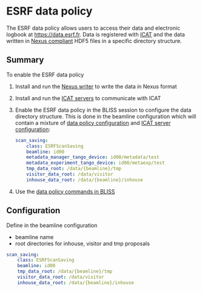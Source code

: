 # ESRF data policy

The ESRF data policy allows users to access their data and electronic logbook at https://data.esrf.fr. Data is registered with [ICAT](https://data.esrf.fr) and the data written in [Nexus compliant](https://www.nexusformat.org/) HDF5 files in a specific directory structure.

## Summary

To enable the ESRF data policy

1. Install and run the [Nexus writer](data_nexus_server.md) to write the data in Nexus format

2. Install and run the [ICAT servers](data_policy_servers.md) to communicate with ICAT

3. Enable the ESRF data policy in the BLISS session to configure the data directory structure. This is done in the beamline configuration which will contain a mixture of [data policy configuration](#configuration) and [ICAT server configuration](data_policy_servers.md#enable-in-bliss):

    ```yaml
    scan_saving:
        class: ESRFScanSaving
        beamline: id00
        metadata_manager_tango_device: id00/metadata/test
        metadata_experiment_tango_device: id00/metaexp/test
        tmp_data_root: /data/{beamline}/tmp
        visitor_data_root: /data/visitor
        inhouse_data_root: /data/{beamline}/inhouse
    ```

4. Use the [data policy commands in BLISS](data_policy.md)


## Configuration

Define in the beamline configuration

* beamline name
* root directories for inhouse, visitor and tmp proposals

```yaml
scan_saving:
    class: ESRFScanSaving
    beamline: id00
    tmp_data_root: /data/{beamline}/tmp
    visitor_data_root: /data/visitor
    inhouse_data_root: /data/{beamline}/inhouse
```
